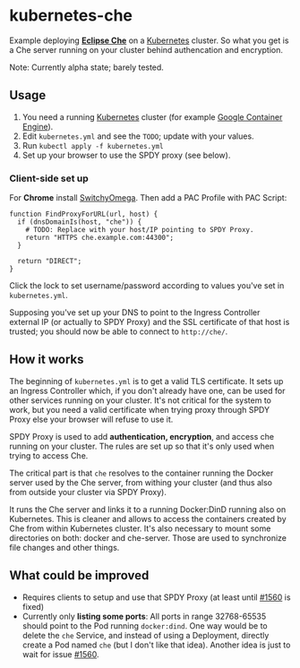 kubernetes-che
==============

Example deploying **[Eclipse Che](https://github.com/eclipse/che/)** on a [Kubernetes](http://kubernetes.io/) cluster.
So what you get is a Che server running on your cluster behind authencation and encryption.

Note: Currently alpha state; barely tested.


Usage
-----

 1. You need a running [Kubernetes](http://kubernetes.io/) cluster (for example [Google Container Engine](https://cloud.google.com/container-engine/)).
 2. Edit `kubernetes.yml` and see the `TODO`; update with your values.
 3. Run `kubectl apply -f kubernetes.yml`
 4. Set up your browser to use the SPDY proxy (see below).

### Client-side set up

For **Chrome** install [SwitchyOmega](https://chrome.google.com/webstore/detail/proxy-switchyomega/padekgcemlokbadohgkifijomclgjgif).
Then add a PAC Profile with PAC Script:

    function FindProxyForURL(url, host) {
      if (dnsDomainIs(host, "che")) {
        # TODO: Replace with your host/IP pointing to SPDY Proxy.
        return "HTTPS che.example.com:44300";
      }

      return "DIRECT";
    }

Click the lock to set username/password according to values you've set in `kubernetes.yml`.

Supposing you've set up your DNS to point to the Ingress Controller external IP
(or actually to SPDY Proxy) and the SSL certificate of that host is trusted;
you should now be able to connect to `http://che/`.


How it works
------------

The beginning of `kubernetes.yml` is to get a valid TLS certificate. It sets up an Ingress Controller
which, if you don't already have one, can be used for other services running on your cluster.
It's not critical for the system to work, but you need a valid certificate when trying proxy through
SPDY Proxy else your browser will refuse to use it.

SPDY Proxy is used to add **authentication, encryption**, and access che running on your cluster.
The rules are set up so that it's only used when trying to access Che.

The critical part is that `che` resolves to the container running the Docker server used by the Che server,
from withing your cluster (and thus also from outside your cluster via SPDY Proxy).

It runs the Che server and links it to a running Docker:DinD running also on Kubernetes.
This is cleaner and allows to access the containers created by Che from within Kubernetes cluster.
It's also necessary to mount some directories on both: docker and che-server. Those are used to
synchronize file changes and other things.


What could be improved
----------------------

 * Requires clients to setup and use that SPDY Proxy (at least until [#1560](https://github.com/eclipse/che/issues/1560) is fixed)
 * Currently only **listing some ports**: All ports in range 32768-65535 should point to the Pod running `docker:dind`.
   One way would be to delete the `che` Service, and instead of using a Deployment, directly create a Pod
   named `che` (but I don't like that idea). Another idea is just to wait for issue [#1560](https://github.com/eclipse/che/issues/1560).
